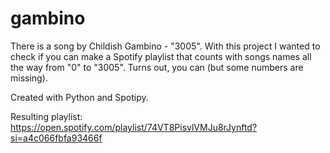 # gambino
There is a song by Childish Gambino - "3005". With this project I wanted to check if you can make a Spotify playlist that counts with songs names all the way from "0" to "3005".
Turns out, you can (but some numbers are missing).

Created with Python and Spotipy.

Resulting playlist: https://open.spotify.com/playlist/74VT8PisvlVMJu8rJynftd?si=a4c066fbfa93466f
